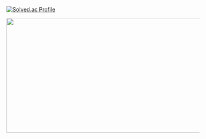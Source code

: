 [![Solved.ac Profile](http://mazassumnida.wtf/api/v2/generate_badge?boj=qq221qq)](https://solved.ac/qq221qq/)


<a href="https://github.com/devxb/gitanimals">
<img
  src="https://render.gitanimals.org/farms/SeoungMinHwang"
  width="600"
  height="300"
/>
</a>
